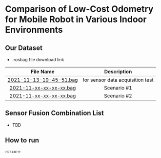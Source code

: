 # Comparison of Low-Cost Odometry for Mobile Robot in Various Indoor Environments

## Our Dataset

- .rosbag file download link

| File Name | Description |
|:---------:|:-----------:|
| [2021-11-13-19-45-51.bag](https://drive.google.com/file/d/1HWKkQmNr9aHAFg4VIHGh-mrRCe4SstbS/view?dusp=sharing)| for sensor data acquisition test |
| [2021-11-xx-xx-xx-xx.bag](https://TBD) | Scenario #1 |
| [2021-11-xx-xx-xx-xx.bag](https://TBD) | Scenario #2 |

## Sensor Fusion Combination List

- TBD

## How to run

```bash
roscore
```
